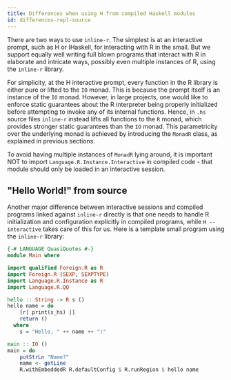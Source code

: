 ```yaml
---
title: Differences when using H from compiled Haskell modules
id: differences-repl-source
---
```


There are two ways to use `inline-r`. The simplest is at an
interactive prompt, such as H or IHaskell, for interacting with R in
the small. But we support equally well writing full blown programs
that interact with R in elaborate and intricate ways, possibly even
multiple instances of R, using the `inline-r` library.

For simplicity, at the H interactive prompt, every function in the
R library is either pure or lifted to the `IO` monad. This is because
the prompt itself is an instance of the `IO` monad. However, in large
projects, one would like to enforce static guarantees about the
R interpreter being properly initialized before attempting to invoke
any of its internal functions. Hence, in `.hs` source files `inline-r`
instead lifts all functions to the `R` monad, which provides stronger
static guarantees than the `IO` monad. This parametricity over the
underlying monad is achieved by introducing the `MonadR` class, as
explained in previous sections.

To avoid having multiple instances of `MonadR` lying around, it is
important NOT to import `Language.R.Instance.Interactive` in compiled
code - that module should only be loaded in an interactive session.

## "Hello World!" from source

Another major difference between interactive sessions and compiled
programs linked against `inline-r` directly is that one needs to
handle R initialization and configuration explicitly in compiled
programs, while `H --interactive` takes care of this for us. Here is
a template small program using the `inline-r` library:

~~~ haskell
{-# LANGUAGE QuasiQuotes #-}
module Main where

import qualified Foreign.R as R
import Foreign.R (SEXP, SEXPTYPE)
import Language.R.Instance as R
import Language.R.QQ

hello :: String -> R s ()
hello name = do
    [r| print(s_hs) |]
    return ()
  where
    s = "Hello, " ++ name ++ "!"

main :: IO ()
main = do
    putStrLn "Name?"
    name <- getLine
    R.withEmbeddedR R.defaultConfig $ R.runRegion $ hello name
~~~
